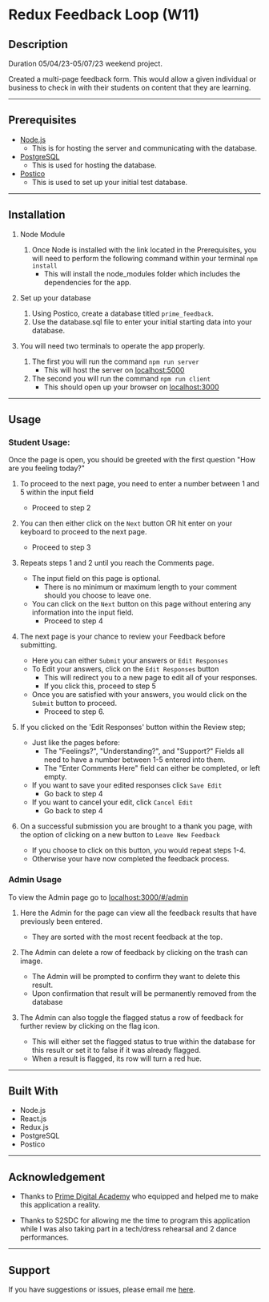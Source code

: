 # Redux Feedback Loop (W11)
## Description
Duration 05/04/23-05/07/23 weekend project.

Created a multi-page feedback form. This would allow a given individual or business to check in with their students on content that they are learning.

-----
<!-- ## Screen Shot

----- -->
## Prerequisites

- [Node.js](https://nodejs.org/en/)
    - This is for hosting the server and communicating with the database.
- [PostgreSQL](https://www.postgresql.org/)
    - This is used for hosting the database.
- [Postico](https://eggerapps.at/postico/v1.php)
    - This is used to set up your initial test database.

-----
## Installation

1. Node Module
    1. Once Node is installed with the link located in the Prerequisites, you will need to perform the following command within your terminal `npm install`
        -  This will install the node_modules folder which includes the dependencies for the app.

2. Set up your database
    1. Using Postico, create a database titled `prime_feedback`.
    2. Use the database.sql file to enter your initial starting data into your database.

3. You will need two terminals to operate the app properly.
    1. The first you will run the command `npm run server`
        - This will host the server on [localhost:5000](http://localhost:5000/)
    2. The second you will run the command `npm run client`
        - This should open up your browser on [localhost:3000](http://localhost:3000/)

-----
## Usage
### Student Usage:
Once the page is open, you should be greeted with the first question "How are you feeling today?"

1. To proceed to the next page, you need to enter a number between 1 and 5 within the input field
    - Proceed to step 2

2. You can then either click on the `Next` button OR hit enter on your keyboard to proceed to the next page.
    - Proceed to step 3

3. Repeats steps 1 and 2 until you reach the Comments page.
    - The input field on this page is optional.
        - There is no minimum or maximum length to your comment should you choose to leave one.
    - You can click on the `Next` button on this page without entering any information into the input field.
        - Proceed to step 4

4. The next page is your chance to review your Feedback before submitting.
    - Here you can either `Submit` your answers or `Edit Responses`
    - To Edit your answers, click on the `Edit Responses` button
        - This will redirect you to a new page to edit all of your responses.
        - If you click this, proceed to step 5
    - Once you are satisfied with your answers, you would click on the `Submit` button to proceed.
        - Proceed to step 6.

5. If you clicked on the 'Edit Responses' button within the Review step;
    -  Just like the pages before:
        - The "Feelings?", "Understanding?", and "Support?" Fields all need to have a number between 1-5 entered into them.
        - The "Enter Comments Here" field can either be completed, or left empty.
    - If you want to save your edited responses click `Save Edit`
        - Go back to step 4
    - If you want to cancel your edit, click `Cancel Edit`
        - Go back to step 4

6. On a successful submission you are brought to a thank you page, with the option of clicking on a new button to `Leave New Feedback`
    - If you choose to click on this button, you would repeat steps 1-4.
    - Otherwise your have now completed the feedback process.

### Admin Usage
To view the Admin page go to [localhost:3000/#/admin](http://localhost:3000/#/admin)
1. Here the Admin for the page can view all the feedback results that have previously been entered.
    - They are sorted with the most recent feedback at the top.

2. The Admin can delete a row of feedback by clicking on the trash can image.
    - The Admin will be prompted to confirm they want to delete this result.
    - Upon confirmation that result will be permanently removed from the database

3. The Admin can also toggle the flagged status a row of feedback for further review by clicking on the flag icon.
    - This will either set the flagged status to true within the database for this result or set it to false if it was already flagged.
    - When a result is flagged, its row will turn a red hue.

-----
## Built With

- Node.js
- React.js
- Redux.js
- PostgreSQL
- Postico

-----
## Acknowledgement

  - Thanks to [Prime Digital Academy](www.primeacademy.io) who equipped and helped me to make this application a reality.

  - Thanks to S2SDC for allowing me the time to program this application while I was also taking part in a tech/dress rehearsal and 2 dance performances.

-----
## Support
If you have suggestions or issues, please email me [here](mailto:joshua.engebretson@gmail.com).
